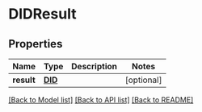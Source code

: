 # DIDResult

## Properties
Name | Type | Description | Notes
------------ | ------------- | ------------- | -------------
**result** | [**DID**](DID.md) |  | [optional] 

[[Back to Model list]](../README.md#documentation-for-models) [[Back to API list]](../README.md#documentation-for-api-endpoints) [[Back to README]](../README.md)


